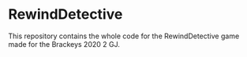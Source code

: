 # RewindDetective

This repository contains the whole code for the RewindDetective game made for the Brackeys 2020 2 GJ.
